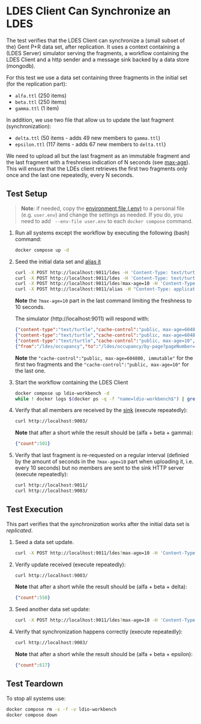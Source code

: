 # LDES Client Can Synchronize an LDES
The test verifies that the LDES Client can synchronize a (small subset of the) Gent P+R data set, after replication. It uses a context containing a (LDES Server) simulator serving the fragments, a workflow containing the LDES Client and a http sender and a message sink backed by a data store (mongodb).

For this test we use a data set containing three fragments in the initial set (for the replication part):
* `alfa.ttl` (250 items)
* `beta.ttl` (250 items)
* `gamma.ttl` (1 item)

In addition, we use two file that allow us to update the last fragment (synchronization):
* `delta.ttl` (50 items - adds 49 new members to `gamma.ttl`)
* `epsilon.ttl` (117 items - adds 67 new members to `delta.ttl`)

We need to upload all but the last fragment as an immutable fragment and the last fragment with a freshness indication of N seconds (see [max-age](https://developer.mozilla.org/en-US/docs/Web/HTTP/Headers/Cache-Control#response_directives)). This will ensure that the LDEs client retrieves the first two fragments only once and the last one repeatedly, every N seconds.

## Test Setup
> **Note**: if needed, copy the [environment file (.env)](./.env) to a personal file (e.g. `user.env`) and change the settings as needed. If you do, you need to add ` --env-file user.env` to each `docker compose` command.

1. Run all systems except the workflow by executing the following (bash) command:
    ```bash
    docker compose up -d
    ```

2. Seed the initial data set and [alias it](./create-alias.json)
    ```bash
    curl -X POST http://localhost:9011/ldes -H 'Content-Type: text/turtle' -d '@data/alfa.ttl'
    curl -X POST http://localhost:9011/ldes -H 'Content-Type: text/turtle' -d '@data/beta.ttl'
    curl -X POST http://localhost:9011/ldes?max-age=10 -H 'Content-Type: text/turtle' -d '@data/gamma.ttl'
    curl -X POST http://localhost:9011/alias -H "Content-Type: application/json" -d '@data/create-alias.json'
    ```
    **Note** the `?max-age=10` part in the last command limiting the freshness to 10 seconds.

    The simulator (http://localhost:9011) will respond with:
    ```json
   {"content-type":"text/turtle","cache-control":"public, max-age=604800, immutable","id":"/ldes/occupancy/by-page?pageNumber=1"}
   {"content-type":"text/turtle","cache-control":"public, max-age=604800, immutable","id":"/ldes/occupancy/by-page?pageNumber=2"}
   {"content-type":"text/turtle","cache-control":"public, max-age=10","id":"/ldes/occupancy/by-page?pageNumber=3"}
   {"from":"/ldes/occupancy","to":"/ldes/occupancy/by-page?pageNumber=1"}
    ```
    **Note** the `"cache-control":"public, max-age=604800, immutable"` for the first two fragments and the `"cache-control":"public, max-age=10"` for the last one.

3. Start the workflow containing the LDES Client
    ```bash
    docker compose up ldio-workbench -d
    while ! docker logs $(docker ps -q -f "name=ldio-workbench$") | grep 'Started Application in' ; do sleep 1; done
    ```

4. Verify that all members are received by the [sink](http://localhost:9003/) (execute repeatedly):
    ```bash
    curl http://localhost:9003/
    ```
    **Note** that after a short while the result should be (alfa + beta + gamma):
    ```json
    {"count":501}
    ```

5. Verify that last fragment is re-requested on a regular interval (definied by the amount of seconds in the `?max-age=10` part when uploading it, i.e. every 10 seconds) but no members are sent to the sink HTTP server (execute repeatedly):
    ```bash
    curl http://localhost:9011/
    curl http://localhost:9003/
    ```

## Test Execution
This part verifies that the *synchronization* works after the initial data set is *replicated*.

1. Seed a data set update.
    ```bash
    curl -X POST http://localhost:9011/ldes?max-age=10 -H 'Content-Type: text/turtle' -d '@data/delta.ttl'
    ```

2. Verify update received (execute repeatedly):
    ```bash
    curl http://localhost:9003/
    ```
    **Note** that after a short while the result should be (alfa + beta + delta):
    ```json
    {"count":550}
    ```

3. Seed another data set update:
    ```bash
    curl -X POST http://localhost:9011/ldes?max-age=10 -H 'Content-Type: text/turtle' -d '@data/epsilon.ttl'
    ```

4. Verify that synchronization happens correctly (execute repeatedly):
    ```bash
    curl http://localhost:9003/
    ```
    **Note** that after a short while the result should be (alfa + beta + epsilon):
    ```json
    {"count":617}
    ```

## Test Teardown
To stop all systems use:
```bash
docker compose rm -s -f -v ldio-workbench
docker compose down
```
